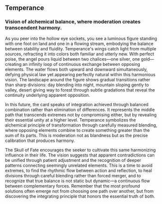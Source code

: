 ## Temperance
### Vision of alchemical balance, where moderation creates transcendent harmony.

As you peer into the hollow eye sockets, you see a luminous figure standing with one foot on land and one in a flowing stream, embodying the balance between stability and fluidity. Temperance's wings catch light from multiple sources, refracting it into colors both familiar and utterly new. With perfect poise, the angel pours liquid between two chalices—one silver, one gold—creating an infinity loop of continuous exchange between opposing elements. The water flows both upward and downward simultaneously, defying physical law yet appearing perfectly natural within this harmonious vision. The landscape around the figure shows gradual transitions rather than sharp divisions: day blending into night, mountain sloping gently to valley, desert giving way to forest through subtle gradations that reveal the continuity underlying apparent opposition.

In this future, the card speaks of integration achieved through balanced combination rather than elimination of differences. It represents the middle path that transcends extremes not by compromising either, but by revealing their essential unity at a higher level. Temperance symbolizes the alchemical principle of transformation through carefully measured blending, where opposing elements combine to create something greater than the sum of its parts. This is moderation not as blandness but as the precise calibration that produces harmony.

The Skull of Fate encourages the seeker to cultivate this same harmonizing influence in their life. The vision suggests that apparent contradictions can be unified through patient adjustment and the recognition of deeper patterns connecting seemingly unrelated elements. This is a time to avoid extremes, to find the rhythmic flow between action and reflection, to heal divisions through careful blending rather than forced merger, and to recognize that true balance is not static but dynamic—a continuous flow between complementary forces. Remember that the most profound solutions often emerge not from choosing one path over another, but from discovering the integrating principle that honors the essential truth of both.